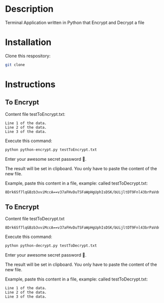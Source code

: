 # Description
Terminal Application written in Python that Encrypt and Decrypt a file

# Installation

Clone this respository:
```sh
git clone 
```

# Instructions

## To Encrypt

Content file testToEncrypt.txt:

```
Line 1 of the data.
Line 2 of the data.
Line 3 of the data.
```

Execute this command:

```sh
python python-encrypt.py testToEncrypt.txt
```

Enter your awesome secret password 🔐.

The result will be set in clipboard.
You only have to paste the content of the new file.

Example, paste this content in a file, example: called testToDecrypt.txt:

```
8Drk6Sf7lqGBzb3vviMccA==v37aFHvDuTSFaWpHgUphIsDSK/bUijltDT9Fnl43brPaVdnukbyh51jjRe46Ba2bakjJm3wHZBmvYwb3RXPfzBrQhEZgjF2PTHphsnSA42Q=
```

## To Encrypt

Content file testToDecrypt.txt

```
8Drk6Sf7lqGBzb3vviMccA==v37aFHvDuTSFaWpHgUphIsDSK/bUijltDT9Fnl43brPaVdnukbyh51jjRe46Ba2bakjJm3wHZBmvYwb3RXPfzBrQhEZgjF2PTHphsnSA42Q=
```

Execute this command:

```sh
python python-decrypt.py testToDecrypt.txt
```

Enter your awesome secret password 🔐.

The result will be set in clipboard.
You only have to paste the content of the new file.

Example, paste this content in a file, example: called testToDecrypt.txt:

```
Line 1 of the data.
Line 2 of the data.
Line 3 of the data.
```

